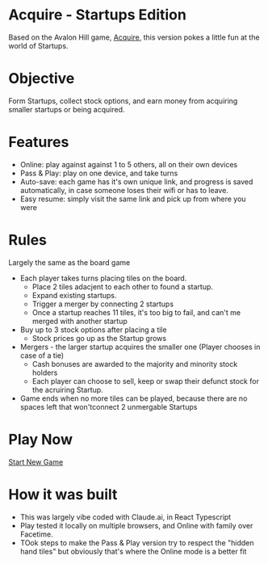 # Acquire - Startups Edition

Based on the Avalon Hill game, [Acquire](https://eu.nobleknight.com/P/2147380348/Acquire-1976-Edition), this version pokes a little fun at the world of Startups.

# Objective
Form Startups, collect stock options, and earn money from acquiring smaller startups or being acquired.


# Features
* Online: play against against 1 to 5 others, all on their own devices
* Pass & Play: play on one device, and take turns
* Auto-save: each game has it's own unique link, and progress is saved automatically, in case someone loses their wifi or has to leave.
* Easy resume: simply visit the same link and pick up from where you were

# Rules
Largely the same as the board game
* Each player takes turns placing tiles on the board.
  * Place 2 tiles adacjent to each other to found a startup. 
  * Expand existing startups.
  * Trigger a merger by connecting 2 startups
  * Once a startup reaches 11 tiles, it's too big to fail, and can't me merged with another startup
* Buy up to 3 stock options after placing a tile
  * Stock prices go up as the Startup grows
* Mergers - the larger startup acquires the smaller one (Player chooses in case of a tie)
  * Cash bonuses are awarded to the majority and minority stock holders
  * Each player can choose to sell, keep or swap their defunct stock for the acruiring Startup.
* Game ends when no more tiles can be played, because there are no spaces left that won'tconnect 2 unmergable Startups

# Play Now
[Start New Game](pettroleumjelliffe.github.io/acquire-startups-m1/)

# How it was built
* This was largely vibe coded with Claude.ai, in React Typescript
* Play tested it locally on multiple browsers, and Online with family over Facetime.
* TOok steps to make the Pass & Play version try to respect the "hidden hand tiles" but obviously that's where the Online mode is a better fit
